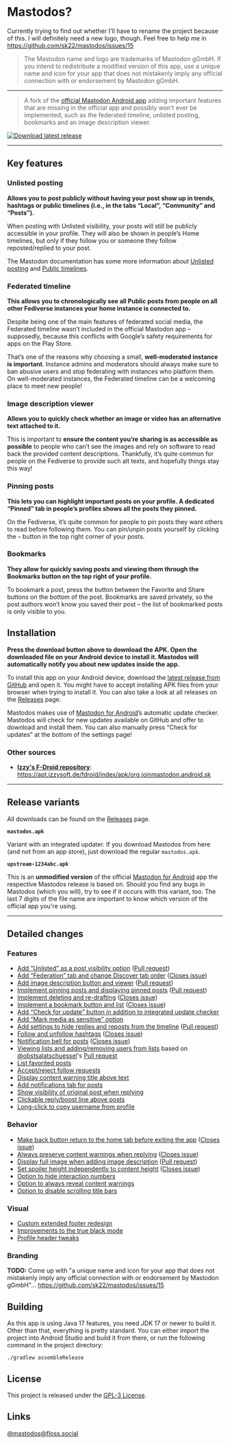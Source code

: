 # Mastodos?

Currently trying to find out whether I'll have to rename the project because of this. I will definitely need a new logo, though. Feel free to help me in https://github.com/sk22/mastodos/issues/15

> The Mastodon name and logo are trademarks of Mastodon gGmbH. If you intend to redistribute a modified version of this app, use a unique name and icon for your app that does not mistakenly imply any official connection with or endorsement by Mastodon gGmbH.

---

> A fork of the [official Mastodon Android app](https://github.com/mastodon/mastodon-android) adding important features that are missing in the official app and possibly won’t ever be implemented, such as the federated timeline, unlisted posting, bookmarks and an image description viewer.

[![Download latest release](https://img.shields.io/badge/dynamic/json?color=d92aad&label=download%20apk&query=%24.tag_name&url=https%3A%2F%2Fapi.github.com%2Frepos%2Fsk22%2Fmastodon-android-fork%2Freleases%2Flatest&style=for-the-badge)](https://github.com/sk22/mastodos/releases/latest/download/mastodos.apk)

---


## Key features

### **Unlisted posting**

**Allows you to post publicly without having your post show up in trends, hashtags or public timelines (i.e., in the tabs “Local”, “Community” and “Posts”).**

When posting with Unlisted visibility, your posts will still be publicly accessible in your profile. They will also be shown in people’s Home timelines, but only if they follow you or someone they follow reposted/replied to your post.
  
The Mastodon documentation has some more information about [Unlisted posting](https://docs.joinmastodon.org/user/posting/#unlisted) and [Public timelines](https://docs.joinmastodon.org/user/network/#timelines).

### **Federated timeline**

**This allows you to chronologically see all Public posts from people on all other Fediverse instances your home instance is connected to.**

Despite being one of the main features of federated social media, the Federated timeline wasn’t included in the official Mastodon app – supposedly, because this conflicts with Google’s safety requirements for apps on the Play Store.
  
That’s one of the reasons why choosing a small, **well-moderated instance is important**. Instance admins and moderators should always make sure to ban abusive users and stop federating with instances who platform them. On well-moderated instances, the Federated timeline can be a welcoming place to meet new people!

### **Image description viewer**

**Allows you to quickly check whether an image or video has an alternative text attached to it.**

This is important to **ensure the content you’re sharing is as accessible as possible** to people who can’t see the images and rely on software to read back the provided content descriptions. Thankfully, it’s quite common for people on the Fediverse to provide such alt texts, and hopefully things stay this way!

### **Pinning posts**

**This lets you can highlight important posts on your profile. A dedicated “Pinned” tab in people’s profiles shows all the posts they pinned.**

On the Fediverse, it’s quite common for people to pin posts they want others to read before following them. You can pin/unpin posts yourself by clicking the `⋯` button in the top right corner of your posts.

### **Bookmarks**

**They allow for quickly saving posts and viewing them through the Bookmarks button on the top right of your profile.**

To bookmark a post, press the button between the Favorite and Share buttons on the bottom of the post. Bookmarks are saved privately, so the post authors won’t know you saved their post – the list of bookmarked posts is only visible to you.

## Installation

**Press the download button above to download the APK. Open the downloaded file on your Android device to install it. Mastodos will automatically notify you about new updates inside the app.**

To install this app on your Android device, download the [latest release from GitHub](https://github.com/sk22/mastodos/releases/latest/download/mastodos.apk) and open it. You might have to accept installing APK files from your browser when trying to install it. You can also take a look at all releases on the [Releases](https://github.com/sk22/mastodos/releases) page.

Mastodos makes use of [Mastodon for Android](https://github.com/mastodon/mastodon-android)’s automatic update checker. Mastodos will check for new updates available on GitHub and offer to download and install them. You can also manually press “Check for updates” at the bottom of the settings page!

### Other sources

* **[Izzy's F-Droid repository](https://apt.izzysoft.de/fdroid/repo)**: https://apt.izzysoft.de/fdroid/index/apk/org.joinmastodon.android.sk

---

## Release variants

All downloads can be found on the [Releases](https://github.com/sk22/mastodos/releases) page.

**`mastodos.apk`**

Variant with an integrated updater. If you download Mastodos from here (and not from an app store), just download the regular `mastodos.apk`.

**`upstream-1234abc.apk`**

This is an **unmodified version** of the official [Mastodon for Android](https://github.com/mastodon/mastodon-android) app the respective Mastodos release is based on. Should you find any bugs in Mastodos (which you will), try to see if it occurs with this variant, too. The last 7 digits of the file name are important to know which version of the official app you're using.

<!-- **`mastodon-fdroid.apk`**

Variant without the integrated updater. This is the variant to be published to F-Droid.org where an integrated updater is not necessary. -->

---

## Detailed changes

### Features

* [Add “Unlisted” as a post visibility option](https://github.com/mastodon/mastodon-android/compare/master...sk22:mastodos:feature/enable-unlisted)
  ([Pull request](https://github.com/mastodon/mastodon-android/pull/103))
* [Add “Federation” tab and change Discover tab order](https://github.com/mastodon/mastodon-android/compare/master...sk22:mastodos:feature/add-federated-timeline) ([Closes issue](https://github.com/mastodon/mastodon-android/issues/8))
* [Add image description button and viewer](https://github.com/mastodon/mastodon-android/compare/master...sk22:mastodos:feature/display-alt-text) ([Pull request](https://github.com/mastodon/mastodon-android/pull/129))
* [Implement pinning posts and displaying pinned posts](https://github.com/mastodon/mastodon-android/compare/master...sk22:mastodos:feature/pin-posts) ([Pull request](https://github.com/mastodon/mastodon-android/pull/140))
* [Implement deleting and re-drafting](https://github.com/mastodon/mastodon-android/compare/master...sk22:mastodos:feature/delete-redraft) ([Closes issue](https://github.com/mastodon/mastodon-android/issues/21))
* [Implement a bookmark button and list](https://github.com/mastodon/mastodon-android/compare/master...sk22:mastodos:feature/bookmarks) ([Closes issue](https://github.com/mastodon/mastodon-android/issues/22))
* [Add “Check for update” button in addition to integrated update checker](https://github.com/mastodon/mastodon-android/compare/master...sk22:mastodos:feature/check-for-update-button)
* [Add “Mark media as sensitive” option](https://github.com/mastodon/mastodon-android/compare/master...sk22:mastodos:feature/mark-media-as-sensitive)
* [Add settings to hide replies and reposts from the timeline](https://github.com/mastodon/mastodon-android/compare/master...sk22:mastodos:feature/filter-home-timeline) ([Pull request](https://github.com/mastodon/mastodon-android/pull/317))
* [Follow and unfollow hashtags](https://github.com/sk22/mastodos/commit/7d38f031f197aa6cefaf53e39d929538689c1e4e) ([Closes issue](https://github.com/mastodon/mastodon-android/issues/233))
* [Notification bell for posts](https://github.com/sk22/mastodos/commit/b166ca705eb9169025ef32bbe6315b42491b57ea) ([Closes issue](https://github.com/mastodon/mastodon-android/issues/81))
* [Viewing lists and adding/removing users from lists](https://github.com/mastodon/mastodon-android/compare/master...sk22:mastodos:list-timeline-views) based on [@obstsalatschuessel](https://github.com/obstsalatschuessel)'s [Pull request](https://github.com/mastodon/mastodon-android/pull/286)
* [List favorited posts](https://github.com/mastodon/mastodon-android/compare/master...sk22:mastodos:feature/favs-list)
* [Accept/reject follow requests](https://github.com/mastodon/mastodon-android/compare/master...sk22:mastodos:feature/follow-requests)
* [Display content warning title above text](https://github.com/mastodon/mastodon-android/compare/master...sk22:mastodos:feature/cw-above-text)
* [Add notifications tab for posts](https://github.com/mastodon/mastodon-android/compare/master...sk22:mastodos:feature/posts-notifications-tab)
* [Show visibility of original post when replying](https://github.com/mastodon/mastodon-android/compare/master...sk22:mastodos:feature/display-reply-visibility)
* [Clickable reply/boost line above posts](https://github.com/mastodon/mastodon-android/compare/master...sk22:mastodos:clickable-boost-reply-line)
* [Long-click to copy username from profile](https://github.com/mastodon/mastodon-android/compare/master...sk22:mastodos:feature/copy-username)

### Behavior

* [Make back button return to the home tab before exiting the app](https://github.com/mastodon/mastodon-android/compare/master...sk22:mastodos:feature/back-returns-home) ([Closes issue](https://github.com/mastodon/mastodon-android/issues/118))
* [Always preserve content warnings when replying](https://github.com/mastodon/mastodon-android/compare/master...sk22:mastodos:feature/always-preserve-cw) ([Closes issue](https://github.com/mastodon/mastodon-android/issues/113))
* [Display full image when adding image description](https://github.com/mastodon/mastodon-android/compare/master...sk22:mastodos:feature/compose-image-description-full-image) ([Pull request](https://github.com/mastodon/mastodon-android/pull/182))
* [Set spoiler height independently to content height](https://github.com/mastodon/mastodon-android/compare/master...sk22:mastodos:spoiler-height-independent) ([Closes issue](https://github.com/mastodon/mastodon-android/issues/166))
* [Option to hide interaction numbers](https://github.com/mastodon/mastodon-android/compare/master...sk22:mastodos:settings/hide-interaction-numbers)
* [Option to always reveal content warnings](https://github.com/mastodon/mastodon-android/compare/master...sk22:mastodos:feature/cw-above-text)
* [Option to disable scrolling title bars](https://github.com/mastodon/mastodon-android/compare/master...sk22:mastodos:settings/disable-marquee)

### Visual

* [Custom extended footer redesign](https://github.com/mastodon/mastodon-android/compare/master...sk22:mastodos:compact-extended-footer)
* [Improvements to the true black mode](https://github.com/mastodon/mastodon-android/compare/master...sk22:mastodos:true-black-improvements)
* [Profile header tweaks](https://github.com/mastodon/mastodon-android/compare/master...sk22:mastodos:ui/profile-header-tweaks)

### Branding

**TODO:** Come up with "a unique name and icon for your app that does not mistakenly imply any official connection with or endorsement by Mastodon gGmbH"...
https://github.com/sk22/mastodos/issues/15

## Building

As this app is using Java 17 features, you need JDK 17 or newer to build it. Other than that, everything is pretty standard. You can either import the project into Android Studio and build it from there, or run the following command in the project directory:

```
./gradlew assembleRelease
```

## License

This project is released under the [GPL-3 License](./LICENSE).

## Links

<a rel="me" href="https://floss.social/@mastodos">@mastodos​@floss.social</a>
